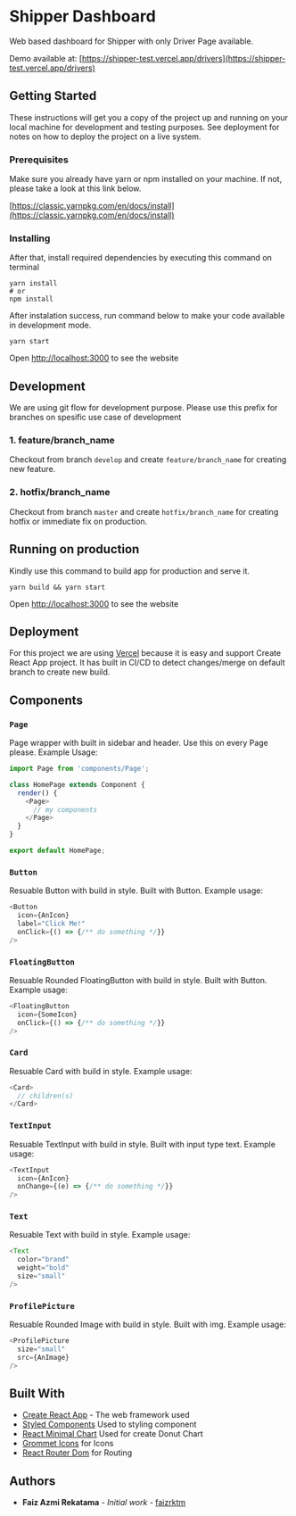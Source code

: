 # Shipper Dashboard

Web based dashboard for Shipper with only Driver Page available.

Demo available at: [https://shipper-test.vercel.app/drivers](https://shipper-test.vercel.app/drivers)

## Getting Started

These instructions will get you a copy of the project up and running on your local machine for development and testing purposes. See deployment for notes on how to deploy the project on a live system.

### Prerequisites

Make sure you already have yarn or npm installed on your machine. If not, please take a look at this link below.

[https://classic.yarnpkg.com/en/docs/install](https://classic.yarnpkg.com/en/docs/install)

### Installing

After that, install required dependencies by executing this command on terminal

```
yarn install
# or
npm install
```

After instalation success, run command below to make your code available in development mode.

```
yarn start
```

Open [http://localhost:3000](http://localhost:3000) to see the website

## Development

We are using git flow for development purpose. Please use this prefix for branches on spesific use case of development

### 1. feature/branch_name
Checkout from branch `develop` and create `feature/branch_name` for creating new feature.

### 2. hotfix/branch_name
Checkout from branch `master` and create `hotfix/branch_name` for creating hotfix or immediate fix on production.

## Running on production
Kindly use this command to build app for production and serve it.

```
yarn build && yarn start
```

Open [http://localhost:3000](http://localhost:3000) to see the website

## Deployment

For this project we are using [Vercel](https://vercel.com/) because it is easy and support Create React App project.
It has built in CI/CD to detect changes/merge on default branch to create new build.

## Components

### `Page`
Page wrapper with built in sidebar and header. Use this on every Page please. Example Usage:

```js
import Page from 'components/Page';

class HomePage extends Component {
  render() {
    <Page>
      // my components
    </Page>
  }
}

export default HomePage;
```

### `Button`
Resuable Button with build in style. Built with Button. Example usage:

```js
<Button
  icon={AnIcon}
  label="Click Me!"
  onClick={() => {/** do something */}}
/>
```

### `FloatingButton`
Resuable Rounded FloatingButton with build in style. Built with Button. Example usage:

```js
<FloatingButton
  icon={SomeIcon}
  onClick={() => {/** do something */}}
/>
```

### `Card`
Resuable Card with build in style. Example usage:

```js
<Card>
  // children(s)
</Card>
```

### `TextInput`
Resuable TextInput with build in style. Built with input type text. Example usage:

```js
<TextInput
  icon={AnIcon}
  onChange={(e) => {/** do something */}}
/>
```

### `Text`
Resuable Text with build in style. Example usage:

```js
<Text
  color="brand"
  weight="bold"
  size="small"
/>
```

### `ProfilePicture`
Resuable Rounded Image with build in style. Built with img. Example usage:

```js
<ProfilePicture
  size="small"
  src={AnImage}
/>
```

## Built With

* [Create React App](https://github.com/facebook/create-react-app) - The web framework used
* [Styled Components](https://styled-components.com/) Used to styling component
* [React Minimal Chart](react-minimal-pie-chart) Used for create Donut Chart
* [Grommet Icons](https://github.com/grommet/grommet-icons) for Icons
* [React Router Dom](https://www.npmjs.com/package/react-router-dom) for Routing

## Authors

* **Faiz Azmi Rekatama** - *Initial work* - [faizrktm](https://github.com/faizrktm)
